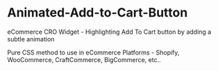 # Animated-Add-to-Cart-Button
eCommerce CRO Widget - Highlighting Add To Cart button by adding a subtle animation

Pure CSS method to use in eCommerce Platforms - Shopify, WooCommerce, CraftCommerce, BigCommerce, etc..

